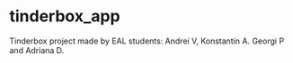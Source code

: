 # tinderbox_app
Tinderbox project made by EAL students: Andrei V, Konstantin A. Georgi P and Adriana D.
